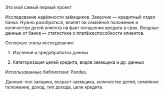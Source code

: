 Это мой самый первый проект

Исследование надёжности заёмщиков. Заказчик — кредитный отдел банка. Нужно разобраться, влияет ли семейное положение и количество детей клиента на факт погашения кредита в срок. Входные данные от банка — статистика о платёжеспособности клиентов.

Основные этапы исследования:

1. Изучение и предобработка данных

2. Категоризация целей кредита, видов заемщика и др. данных

Использованные библиотеки: Pandas.

Данные: пол заещика, возраст заемщика, количество детей, семейное положение, доход, тип дохода, цели кредита.
